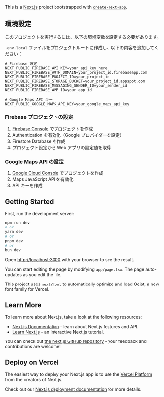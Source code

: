 This is a [Next.js](https://nextjs.org) project bootstrapped with [`create-next-app`](https://nextjs.org/docs/app/api-reference/cli/create-next-app).

## 環境設定

このプロジェクトを実行するには、以下の環境変数を設定する必要があります。

`.env.local` ファイルをプロジェクトルートに作成し、以下の内容を追加してください：

```env
# Firebase 設定
NEXT_PUBLIC_FIREBASE_API_KEY=your_api_key_here
NEXT_PUBLIC_FIREBASE_AUTH_DOMAIN=your_project_id.firebaseapp.com
NEXT_PUBLIC_FIREBASE_PROJECT_ID=your_project_id
NEXT_PUBLIC_FIREBASE_STORAGE_BUCKET=your_project_id.appspot.com
NEXT_PUBLIC_FIREBASE_MESSAGING_SENDER_ID=your_sender_id
NEXT_PUBLIC_FIREBASE_APP_ID=your_app_id

# Google Maps API キー
NEXT_PUBLIC_GOOGLE_MAPS_API_KEY=your_google_maps_api_key
```

### Firebase プロジェクトの設定

1. [Firebase Console](https://console.firebase.google.com/) でプロジェクトを作成
2. Authentication を有効化（Google プロバイダーを設定）
3. Firestore Database を作成
4. プロジェクト設定から Web アプリの設定値を取得

### Google Maps API の設定

1. [Google Cloud Console](https://console.cloud.google.com/) でプロジェクトを作成
2. Maps JavaScript API を有効化
3. API キーを作成

## Getting Started

First, run the development server:

```bash
npm run dev
# or
yarn dev
# or
pnpm dev
# or
bun dev
```

Open [http://localhost:3000](http://localhost:3000) with your browser to see the result.

You can start editing the page by modifying `app/page.tsx`. The page auto-updates as you edit the file.

This project uses [`next/font`](https://nextjs.org/docs/app/building-your-application/optimizing/fonts) to automatically optimize and load [Geist](https://vercel.com/font), a new font family for Vercel.

## Learn More

To learn more about Next.js, take a look at the following resources:

- [Next.js Documentation](https://nextjs.org/docs) - learn about Next.js features and API.
- [Learn Next.js](https://nextjs.org/learn) - an interactive Next.js tutorial.

You can check out [the Next.js GitHub repository](https://github.com/vercel/next.js) - your feedback and contributions are welcome!

## Deploy on Vercel

The easiest way to deploy your Next.js app is to use the [Vercel Platform](https://vercel.com/new?utm_medium=default-template&filter=next.js&utm_source=create-next-app&utm_campaign=create-next-app-readme) from the creators of Next.js.

Check out our [Next.js deployment documentation](https://nextjs.org/docs/app/building-your-application/deploying) for more details.
